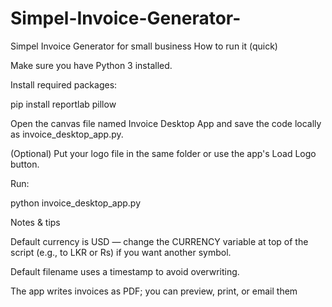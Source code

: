 # Simpel-Invoice-Generator-
Simpel Invoice Generator for small business
How to run it (quick)

Make sure you have Python 3 installed.

Install required packages:

pip install reportlab pillow


Open the canvas file named Invoice Desktop App and save the code locally as invoice_desktop_app.py.

(Optional) Put your logo file in the same folder or use the app's Load Logo button.

Run:

python invoice_desktop_app.py


Notes & tips

Default currency is USD — change the CURRENCY variable at top of the script (e.g., to LKR or Rs) if you want another symbol.

Default filename uses a timestamp to avoid overwriting.

The app writes invoices as PDF; you can preview, print, or email them
